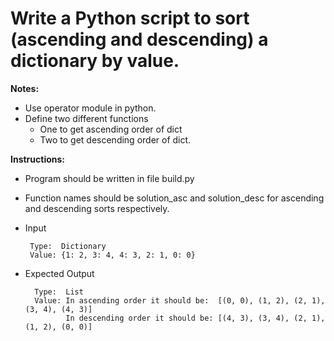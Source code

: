 # Write a Python script to sort (ascending and descending) a dictionary by value.

**Notes:**
* Use operator module in python.
* Define two different functions
    * One to get ascending order of dict
    * Two to get descending order of dict.

**Instructions:**
* Program should be written in file build.py
* Function names should be solution_asc and solution_desc for ascending and descending sorts respectively.
* Input 
      
       Type:  Dictionary
       Value: {1: 2, 3: 4, 4: 3, 2: 1, 0: 0}
       
* Expected Output

        Type:  List
        Value: In ascending order it should be:  [(0, 0), (1, 2), (2, 1), (3, 4), (4, 3)]
               In descending order it should be: [(4, 3), (3, 4), (2, 1), (1, 2), (0, 0)] 
